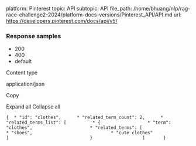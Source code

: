 platform: Pinterest
topic: API
subtopic: API
file_path: /home/bhuang/nlp/rag-race-challenge2-2024/platform-docs-versions/Pinterest_API/API.md
url: https://developers.pinterest.com/docs/api/v5/

### Response samples

* 200
* 400
* default

Content type

application/json

Copy

Expand all Collapse all

`{  * "id": "clothes",      * "related_term_count": 2,      * "related_terms_list": [          * {                  * "term": "clothes",                      * "related_terms": [                          * "shoes",                              * "cute clothes"                                           ]                               }                   ]       }`